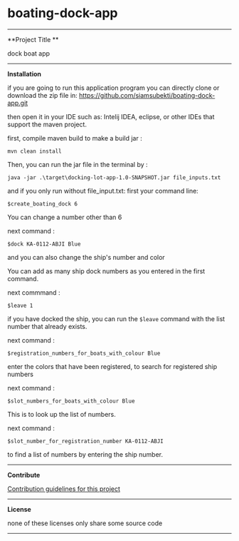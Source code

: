 # boating-dock-app

----------


**Project Title **

dock boat app

----------
**Installation**

if you are going to run this application program you can directly clone or download the zip file
in:
https://github.com/siamsubekti/boating-dock-app.git

then open it in your IDE such as: Intelij IDEA, eclipse, or other IDEs that support the maven project.

first, compile maven build to make a build jar :

    mvn clean install

Then, you can run the jar file in the terminal by :

    java -jar .\target\docking-lot-app-1.0-SNAPSHOT.jar file_inputs.txt

and if you only run without file_input.txt:
first your command line:

    $create_boating_dock 6
You can change a number other than 6

next command : 

    $dock KA-0112-ABJI Blue
and you can also change the ship's number and color

You can add as many ship dock numbers as you entered in the first command.

next commmand :

    $leave 1
if you have docked the ship, you can run the `$leave`  command with the list number that already exists.

next command :

    $registration_numbers_for_boats_with_colour Blue
enter the colors that have been registered, to search for registered ship numbers

next command : 

    $slot_numbers_for_boats_with_colour Blue
This is to look up the list of numbers.

next command :

    $slot_number_for_registration_number KA-0112-ABJI
to find a list of numbers by entering the ship number.


----------


**Contribute**

[Contribution guidelines for this project](docs/CONTRIBUTING.md)


----------
**License**

none of these licenses only share some source code


----------
